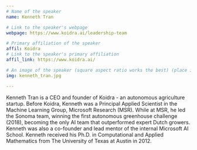 ```yaml
---
# Name of the speaker
name: Kenneth Tran

# Link to the speaker's webpage
webpage: https://www.koidra.ai/leadership-team

# Primary affiliation of the speaker
affil: Koidra
# Link to the speaker's primary affiliation
affil_link: https://www.koidra.ai/

# An image of the speaker (square aspect ratio works the best) (place in the `assets/img/speakers` directory)
img: kenneth_tran.jpg

---
```


<!-- Whatever you write below will show up as the speaker's bio -->

Kenneth Tran is a CEO and founder of Koidra - an autonomous agriculture startup. Before Koidra, Kenneth was a Principal Applied Scientist in the Machine Learning Group, Microsoft Research (MSR). While at MSR, he led the Sonoma team, winning the first autonomous greenhouse challenge (2018), becoming the only AI team that outperformed expert Dutch growers. Kenneth was also a co-founder and lead mentor of the internal Microsoft AI School. Kenneth received his Ph.D. in Computational and Applied Mathematics from The University of Texas at Austin in 2012. 
